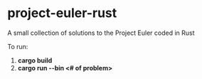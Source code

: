 # project-euler-rust
A small collection of solutions to the Project Euler coded in Rust

To run:
1. **cargo build**
2. **cargo run --bin <# of problem>**
